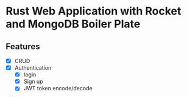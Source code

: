 # Rust Web Application with Rocket and MongoDB Boiler Plate

## Features

- [x] CRUD 
- [x] Authentication
    - [x] login
    - [x] Sign up
    - [x] JWT token encode/decode
